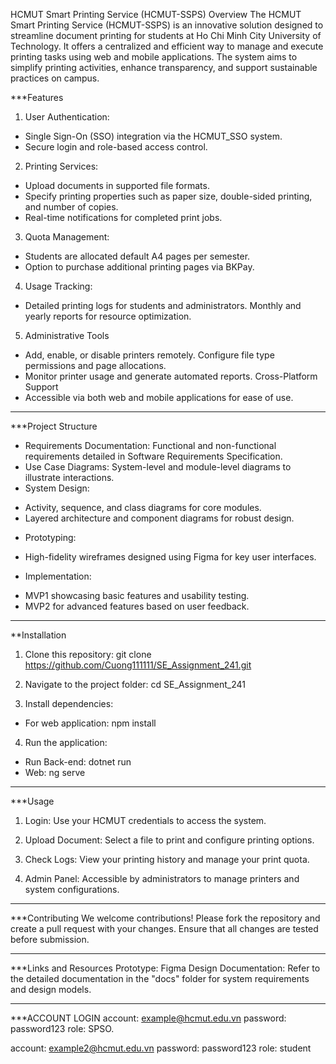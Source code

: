 HCMUT Smart Printing Service (HCMUT-SSPS)
Overview
The HCMUT Smart Printing Service (HCMUT-SSPS) is an innovative solution designed to streamline document printing for students at Ho Chi Minh City University of Technology. It offers a centralized and efficient way to manage and execute printing tasks using web and mobile applications. The system aims to simplify printing activities, enhance transparency, and support sustainable practices on campus.

***Features
1) User Authentication:
- Single Sign-On (SSO) integration via the HCMUT_SSO system.
- Secure login and role-based access control.

2) Printing Services:
- Upload documents in supported file formats.
- Specify printing properties such as paper size, double-sided printing, and number of copies.
- Real-time notifications for completed print jobs.

3) Quota Management:
- Students are allocated default A4 pages per semester.
- Option to purchase additional printing pages via BKPay.

4) Usage Tracking:
- Detailed printing logs for students and administrators.
Monthly and yearly reports for resource optimization.

5) Administrative Tools
- Add, enable, or disable printers remotely.
Configure file type permissions and page allocations.
- Monitor printer usage and generate automated reports.
Cross-Platform Support
- Accessible via both web and mobile applications for ease of use.
***************************************************************

***Project Structure
- Requirements Documentation: Functional and non-functional requirements detailed in Software Requirements Specification.
- Use Case Diagrams: System-level and module-level diagrams to illustrate interactions.
- System Design:
+ Activity, sequence, and class diagrams for core modules.
+ Layered architecture and component diagrams for robust design.
- Prototyping:
+ High-fidelity wireframes designed using Figma for key user interfaces.
- Implementation:
+ MVP1 showcasing basic features and usability testing.
+ MVP2 for advanced features based on user feedback.
***************************************************************

**Installation
1) Clone this repository:
git clone https://github.com/Cuong111111/SE_Assignment_241.git

2) Navigate to the project folder:
cd SE_Assignment_241

3) Install dependencies:
- For web application:
npm install


4) Run the application:
- Run Back-end: dotnet run
- Web: ng serve


***************************************************************

***Usage
1) Login: Use your HCMUT credentials to access the system.

2) Upload Document: Select a file to print and configure printing options.

3) Check Logs: View your printing history and manage your print quota.

4) Admin Panel: Accessible by administrators to manage printers and system configurations.
***************************************************************

***Contributing
We welcome contributions! Please fork the repository and create a pull request with your changes. Ensure that all changes are tested before submission.
***************************************************************

***Links and Resources
Prototype: Figma Design
Documentation: Refer to the detailed documentation in the "docs" folder for system requirements and design models.
***************************************************************

***ACCOUNT LOGIN
account: example@hcmut.edu.vn
password: password123
role: SPSO.

account: example2@hcmut.edu.vn
password: password123
role: student
